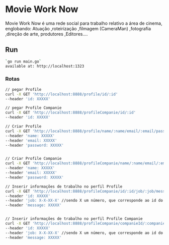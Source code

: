 # Movie Work Now

Movie Work Now é uma rede social para trabalho relativo a área de cinema, englobando:
Atuação ,roteirização ,filmagem (CameraMan) ,fotografia ,direção de arte, produtores ,Editores....


## Run
```sh
`go run main.go`
available at: http://localhost:1323
```

### Rotas
```sh
// pegar Profile
curl -X GET 'http://localhost:8888/profile/id/:id' 
--header 'id: XXXXX' 

// pegar Profile Companie
curl -X GET 'http://localhost:8888/profileCompanie/id/:id' 
--header 'id: XXXXX' 

// Criar Profile
curl -X GET 'http://localhost:8888/profile/name/:name/email/:email/password/:password' 
--header 'name: XXXXX' 
--header 'email: XXXXX' 
--header 'password: XXXXX' 


// Criar Profile Companie
curl -X GET 'http://localhost:8888/profileCompanie/name/:name/email/:email/password/:password' 
--header 'name: XXXXX'
--header 'email: XXXXX' 
--header 'password: XXXXX'

// Inserir informações de trabalho no perfil Profile 
curl -X GET 'http://localhost:8888/profileCompanie/id/:id/job/:job/message/:message' \
--header 'id: XXXXX' 
--header 'job: X-X-XX-X' //sendo X um número, que corresponde ao id do job
--header 'message: XXXXX' 


// Inserir informações de trabalho no perfil Profile Companie
curl -X GET 'http://localhost:8888/profileCompanie/companieId/:companieId/job/:job/message/:message' 
--header 'id: XXXXX' 
--header 'job: X-X-XX-X' //sendo X um número, que corresponde ao id do job
--header 'message: XXXXX' 


```